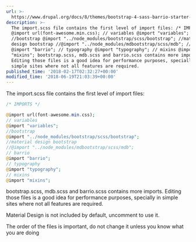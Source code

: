 ```yaml
---
url: >-
  https://www.drupal.org/docs/8/themes/bootstrap-4-sass-barrio-starter-kit-0/importscss
description: >-
  The import.scss file contains the first level of import files: /* IMPORTS */
  @import url(font-awesome.min.css); // variables @import "variables";
  //bootstrap @import "../node_modules/bootstrap/scss/bootstrap"; //material
  design bootstrap //@import "../node_modules/mdbootstrap/scss/mdb"; // barrio
  @import "barrio"; // typography @import "typography"; // mixins @import
  "mixins"; bootstrap.scss, mdb.scss and barrio.scss contains more imports.
  Editing those files is a good idea for performance purposes, specially in
  simple sites where not all features are required.
published_time: '2018-02-17T02:32:27+00:00'
modified_time: '2018-06-19T21:03:39+00:00'
---
```

The import.scss file contains the first level of import files:

```php
/* IMPORTS */

@import url(font-awesome.min.css);
// variables
@import "variables";
//bootstrap
@import "../node_modules/bootstrap/scss/bootstrap";
//material design bootstrap
//@import "../node_modules/mdbootstrap/scss/mdb";
// barrio
@import "barrio";
// typography
@import "typography";
// mixins
@import "mixins";

```

bootstrap.scss, mdb.scss and barrio.scss contains more imports. Editing those files is a good idea for performance purposes, specially in simple sites where not all features are required.

Material Design is not included by default, uncomment to use it.

The order of the files is important, do not change it unless you know what you are doing